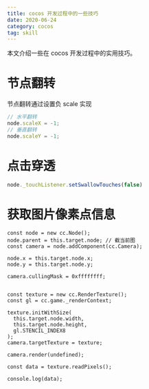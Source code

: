 ```yaml
---
title: cocos 开发过程中的一些技巧
date: 2020-06-24
category: cocos
tag: skill
---
```


本文介绍一些在 cocos 开发过程中的实用技巧。

<!-- more -->

# 节点翻转

节点翻转通过设置负 scale 实现
```js
// 水平翻转
node.scaleX = -1;
// 垂直翻转
node.scaleY = -1;
```

# 点击穿透

```js
node._touchListener.setSwallowTouches(false)
```

# 获取图片像素点信息

```
const node = new cc.Node();
node.parent = this.target.node; // 截当前图
const camera = node.addComponent(cc.Camera);

node.x = this.target.node.x;
node.y = this.target.node.y;

camera.cullingMask = 0xffffffff;


const texture = new cc.RenderTexture();
const gl = cc.game._renderContext;

texture.initWithSize(
  this.target.node.width,
  this.target.node.height,
  gl.STENCIL_INDEX8
);
camera.targetTexture = texture;

camera.render(undefined);

const data = texture.readPixels();

console.log(data);
```


